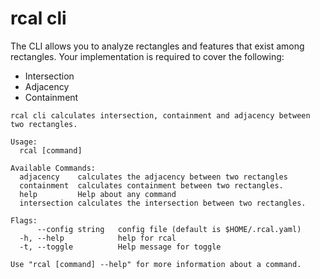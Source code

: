 # rcal cli

The CLI allows you to analyze rectangles and features that exist among rectangles. Your implementation is required to cover
the following:

- Intersection
- Adjacency
- Containment

```text
rcal cli calculates intersection, containment and adjacency between two rectangles.

Usage:
  rcal [command]

Available Commands:
  adjacency    calculates the adjacency between two rectangles
  containment  calculates containment between two rectangles.
  help         Help about any command
  intersection calculates the intersection between two rectangles.

Flags:
      --config string   config file (default is $HOME/.rcal.yaml)
  -h, --help            help for rcal
  -t, --toggle          Help message for toggle

Use "rcal [command] --help" for more information about a command.
```
  